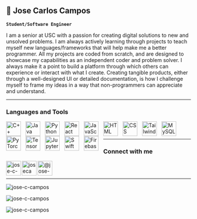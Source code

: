 ## 👋 Jose Carlos Campos 

**`Student/Software Engineer`**

I am a senior at USC with a passion for creating digital solutions to new and unsolved problems. I am always actively learning 
through projects to teach myself new languages/frameworks that will help make me a better programmer.
All my projects are coded from scratch, and are designed to showcase my capabilities as an independent coder and problem solver.
I always make it a point to build a platform through which others can experience or interact with what I create.
Creating tangible products, either through a well-designed UI or detailed documentation, is how I challenge myself to frame 
my ideas in a way that non-programmers can appreciate and understand.

---

### Languages and Tools

<img align="left" alt="C++" width="40px" style="padding-right:10px;" src="https://cdn.jsdelivr.net/gh/devicons/devicon@latest/icons/cplusplus/cplusplus-original.svg" />
<img align="left" alt="Java" width="40px" style="padding-right:10px;" src="https://cdn.jsdelivr.net/gh/devicons/devicon@latest/icons/java/java-original.svg" />     
<img align="left" alt="Python" width="40px" style="padding-right:10px;" src="https://cdn.jsdelivr.net/gh/devicons/devicon@latest/icons/python/python-original.svg" />          
<img align="left" alt="React" width="40px" style="padding-right:10px;" src="https://cdn.jsdelivr.net/gh/devicons/devicon@latest/icons/react/react-original.svg" />                 
<img align="left" alt="JavaScript" width="40px" style="padding-right:10px;" src="https://cdn.jsdelivr.net/gh/devicons/devicon@latest/icons/javascript/javascript-original.svg" />          
<img align="left" alt="HTML" width="40px" style="padding-right:10px;" src="https://cdn.jsdelivr.net/gh/devicons/devicon@latest/icons/html5/html5-original.svg" />          
<img align="left" alt="CSS" width="40px" style="padding-right:10px;" src="https://cdn.jsdelivr.net/gh/devicons/devicon@latest/icons/css3/css3-original.svg" />         
<img align="left" alt="Tailwind" width="40px" style="padding-right:10px;" src="https://cdn.jsdelivr.net/gh/devicons/devicon@latest/icons/tailwindcss/tailwindcss-original.svg" />            
<img align="left" alt="MySQL" width="40px" style="padding-right:10px;" src="https://cdn.jsdelivr.net/gh/devicons/devicon@latest/icons/mysql/mysql-original.svg" />  
<img align="left" alt="PyTorch" width="40px" style="padding-right:10px;" src="https://cdn.jsdelivr.net/gh/devicons/devicon@latest/icons/pytorch/pytorch-original.svg" />      
<img align="left" alt="TensorFlow" width="40px" style="padding-right:10px;" src="https://cdn.jsdelivr.net/gh/devicons/devicon@latest/icons/tensorflow/tensorflow-original.svg" />
<img align="left" alt="Jupyter" width="40px" style="padding-right:10px;" src="https://cdn.jsdelivr.net/gh/devicons/devicon@latest/icons/jupyter/jupyter-original.svg" />
<img align="left" alt="Swift" width="40px" style="padding-right:10px;" src="https://cdn.jsdelivr.net/gh/devicons/devicon@latest/icons/swift/swift-original.svg" />
<img align="left" alt="Firebase" width="40px" style="padding-right:10px;" src="https://cdn.jsdelivr.net/gh/devicons/devicon@latest/icons/firebase/firebase-original.svg" />
          
          
<br />
<br />

---

### Connect with me

<a href="https://linkedin.com/in/jose-c-campos" target="blank">
<img src="https://upload.wikimedia.org/wikipedia/commons/thumb/8/81/LinkedIn_icon.svg/72px-LinkedIn_icon.svg.png" alt="jose-c-campos" height="40" width="40" align="left"/>
</a>
<a href="https://instagram.com/josecampx" target="blank">
<img  src="https://upload.wikimedia.org/wikipedia/commons/thumb/a/a5/Instagram_icon.png/600px-Instagram_icon.png?20200512141346" alt="josecampx" height="40" width="40" align="left"/>
</a>
<a href="https://medium.com/@jose-c-campos" target="blank">
<img src="https://cdn.icon-icons.com/icons2/1584/PNG/512/3721675-medium_108052.png" alt="@jose-c-campos" height="40" width="40" align="left"/>
</a>

<br/>
<br/>

---

<p align="left"> <img src="https://komarev.com/ghpvc/?username=jose-c-campos&label=Profile%20views&color=0e75b6&style=flat" alt="jose-c-campos" /> </p>
<p align="left"><img src="https://github-readme-stats.vercel.app/api/top-langs?username=jose-c-campos&show_icons=true&theme=dracula&locale=en&layout=compact" alt="jose-c-campos" /></p>
<p align="left"><img src="https://github-readme-streak-stats.herokuapp.com/?user=jose-c-campos&show_icons=true&theme=dracula" alt="jose-c-campos" /></p>


          
<!--
**jose-c-campos/jose-c-campos** is a ✨ _special_ ✨ repository because its `README.md` (this file) appears on your GitHub profile.

Here are some ideas to get you started:

<p>&nbsp;<img align="center" src="https://github-readme-stats.vercel.app/api?username=jose-c-campos&show_icons=true&locale=en" alt="jose-c-campos" /></p>

- 🔭 I’m currently working on ...
- 🌱 I’m currently learning ...
- 👯 I’m looking to collaborate on ...
- 🤔 I’m looking for help with ...
- 💬 Ask me about ...
- 📫 How to reach me: ...
- 😄 Pronouns: ...
- ⚡ Fun fact: ...


-->


